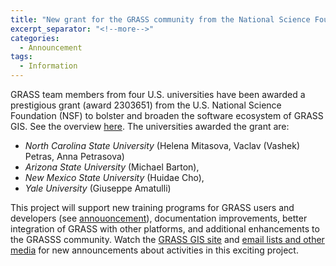 ```yaml
---
title: "New grant for the GRASS community from the National Science Foundation"
excerpt_separator: "<!--more-->"
categories:
  - Announcement
tags:
  - Information
---
```

<!-- Google tag (gtag.js) -->
<script async src="https://www.googletagmanager.com/gtag/js?id=G-9NBX5KDKM0"></script>
<script>
  window.dataLayer = window.dataLayer || [];
  function gtag(){dataLayer.push(arguments);}
  gtag('js', new Date());

  gtag('config', 'G-9NBX5KDKM0');
</script>

GRASS team members from four U.S. universities have been awarded a prestigious grant (award 2303651) from the U.S. National Science Foundation (NSF) to bolster and broaden the software ecosystem of GRASS GIS. See the overview [here](https://grass.osgeo.org/news/2023_09_06_nsf_grant_awarded/). The universities awarded the grant are:
- *North Carolina State University* (Helena Mitasova, Vaclav (Vashek) Petras, Anna Petrasova)
- *Arizona State University* (Michael Barton),
- *New Mexico State University* (Huidae Cho),
- *Yale University* (Giuseppe Amatulli)

This project will support new training programs for GRASS users and developers (see [annouoncement](https://grasswiki.osgeo.org/wiki/Mentoring_Program)), documentation improvements, better integration of GRASS with other platforms, and additional enhancements to the GRASSS community. Watch the [GRASS GIS site](https://grass.osgeo.org/) and [email lists and other media](https://grass.osgeo.org/about/community/) for new announcements about activities in this exciting project.
